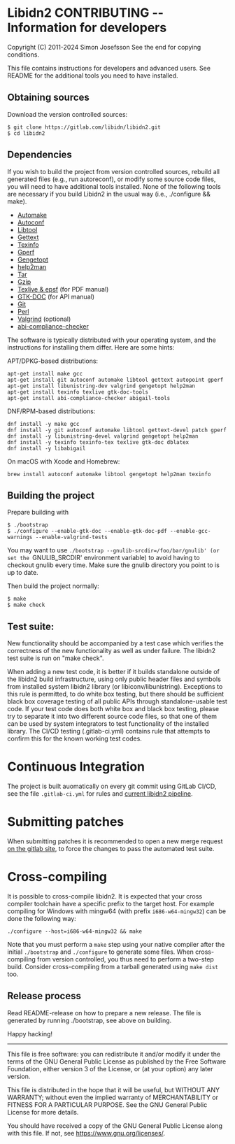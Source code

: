 # Libidn2 CONTRIBUTING -- Information for developers
Copyright (C) 2011-2024 Simon Josefsson
See the end for copying conditions.

This file contains instructions for developers and advanced users.
See README for the additional tools you need to have installed.

## Obtaining sources

Download the version controlled sources:
```
$ git clone https://gitlab.com/libidn/libidn2.git
$ cd libidn2
```

## Dependencies

If you wish to build the project from version controlled sources,
rebuild all generated files (e.g., run autoreconf), or modify some
source code files, you will need to have additional tools installed.
None of the following tools are necessary if you build Libidn2 in the
usual way (i.e., ./configure && make).

 * [Automake](https://www.gnu.org/software/automake/)
 * [Autoconf](https://www.gnu.org/software/autoconf/)
 * [Libtool](https://www.gnu.org/software/libtool/)
 * [Gettext](https://www.gnu.org/software/gettext/)
 * [Texinfo](https://www.gnu.org/software/texinfo/)
 * [Gperf](https://www.gnu.org/software/gperf/)
 * [Gengetopt](https://www.gnu.org/software/gengetopt/)
 * [help2man](https://www.gnu.org/software/help2man/)
 * [Tar](https://www.gnu.org/software/tar/)
 * [Gzip](https://www.gnu.org/software/gzip/)
 * [Texlive & epsf](https://www.tug.org/texlive/) (for PDF manual)
 * [GTK-DOC](https://www.gtk.org/gtk-doc/) (for API manual)
 * [Git](https://git-scm.com/)
 * [Perl](https://www.cpan.org/)
 * [Valgrind](https://valgrind.org/) (optional)
 * [abi-compliance-checker](https://github.com/lvc/abi-compliance-checker)

The software is typically distributed with your operating system, and
the instructions for installing them differ.  Here are some hints:

APT/DPKG-based distributions:
```
apt-get install make gcc
apt-get install git autoconf automake libtool gettext autopoint gperf
apt-get install libunistring-dev valgrind gengetopt help2man
apt-get install texinfo texlive gtk-doc-tools
apt-get install abi-compliance-checker abigail-tools
```

DNF/RPM-based distributions:
```
dnf install -y make gcc
dnf install -y git autoconf automake libtool gettext-devel patch gperf
dnf install -y libunistring-devel valgrind gengetopt help2man
dnf install -y texinfo texinfo-tex texlive gtk-doc dblatex
dnf install -y libabigail
```

On macOS with Xcode and Homebrew:
```
brew install autoconf automake libtool gengetopt help2man texinfo
```


## Building the project

Prepare building with
```
$ ./bootstrap
$ ./configure --enable-gtk-doc --enable-gtk-doc-pdf --enable-gcc-warnings --enable-valgrind-tests
```

You may want to use `./bootstrap --gnulib-srcdir=/foo/bar/gnulib' (or
set the `GNULIB_SRCDIR' environment variable) to avoid having to
checkout gnulib every time.  Make sure the gnulib directory you point
to is up to date.

Then build the project normally:
```
$ make
$ make check
```

## Test suite:

New functionality should be accompanied by a test case which verifies
the correctness of the new functionality as well as under failure.
The libidn2 test suite is run on "make check".

When adding a new test code, it is better if it builds standalone
outside of the libidn2 build infrastructure, using only public header
files and symbols from installed system libidn2 library (or
libiconv/libunistring).  Exceptions to this rule is permitted, to do
white box testing, but there should be sufficient black box coverage
testing of all public APIs through standalone-usable test code.  If
your test code does both white box and black box testing, please try
to separate it into two different source code files, so that one of
them can be used by system integrators to test functionality of the
installed library.  The CI/CD testing (.gitlab-ci.yml) contains rule
that attempts to confirm this for the known working test codes.

# Continuous Integration

The project is built auomatically on every git commit using GitLab
CI/CD, see the file `.gitlab-ci.yml` for rules and [current libidn2
pipeline](https://gitlab.com/libidn/libidn2/-/pipelines).

# Submitting patches

When submitting patches it is recommended to open a new merge request
[on the gitlab site](https://gitlab.com/libidn/libidn2), to force the
changes to pass the automated test suite.

# Cross-compiling

It is possible to cross-compile libidn2.  It is expected that your
cross compiler toolchain have a specific prefix to the target host.
For example compiling for Windows with mingw64 (with prefix
`i686-w64-mingw32`) can be done the following way:

```
./configure --host=i686-w64-mingw32 && make
```

Note that you must perform a `make` step using your native compiler
after the initial `./bootstrap` and `./configure` to generate some
files.  When cross-compiling from version controlled, you thus need to
perform a two-step build.  Consider cross-compiling from a tarball
generated using `make dist` too.

## Release process

Read README-release on how to prepare a new release.  The file is
generated by running ./bootstrap, see above on building.

Happy hacking!

----------------------------------------------------------------------
This file is free software: you can redistribute it and/or modify it
under the terms of the GNU General Public License as published by the
Free Software Foundation, either version 3 of the License, or (at your
option) any later version.

This file is distributed in the hope that it will be useful, but
WITHOUT ANY WARRANTY; without even the implied warranty of
MERCHANTABILITY or FITNESS FOR A PARTICULAR PURPOSE.  See the GNU
General Public License for more details.

You should have received a copy of the GNU General Public License
along with this file.  If not, see <https://www.gnu.org/licenses/>.
